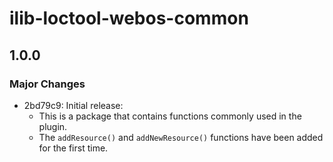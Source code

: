 # ilib-loctool-webos-common

## 1.0.0

### Major Changes

- 2bd79c9: Initial release:
  - This is a package that contains functions commonly used in the plugin.
  - The `addResource()` and `addNewResource()` functions have been added for the first time.
